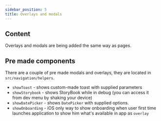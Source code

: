 ```yaml
---
sidebar_position: 5
title: Overlays and modals
---
```

## Content

Overlays and modals are being added the same way as pages.

## Pre made components

There are a couple of pre made modals and overlays, they are located in `src/navigation/helpers`.

- `showToast` - shows custom-made toast with supplied parameters
- `showStorybook` - shows StoryBook while in debug (you can access it from dev menu by shaking your device)
- `showDatePicker` - shows `DatePicker` with supplied options.
- `showOnboarding` - iOS only way to show onboarding when user first time launches application to show him what's available in app as `overlay`
